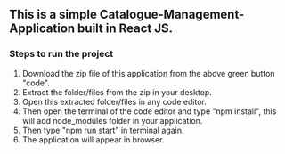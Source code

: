 ## This is a simple Catalogue-Management-Application built in React JS.

### Steps to run the project
1. Download the zip file of this application from the above green button "code".
2. Extract the folder/files from the zip in your desktop.
3. Open this extracted folder/files in any code editor.
4. Then open the terminal of the code editor and type "npm install", this will add node_modules folder in your application.
5. Then type "npm run start" in terminal again.
6. The application will appear in browser.
